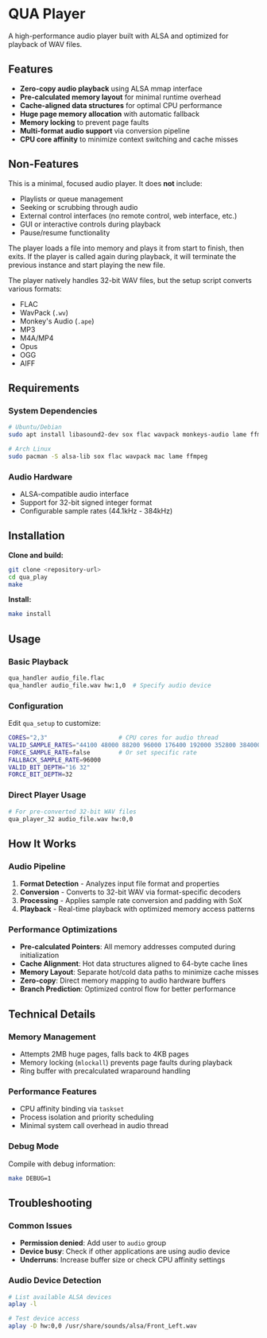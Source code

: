 # QUA Player

A high-performance audio player built with ALSA and optimized for playback of WAV files. 

## Features

- **Zero-copy audio playback** using ALSA mmap interface
- **Pre-calculated memory layout** for minimal runtime overhead  
- **Cache-aligned data structures** for optimal CPU performance
- **Huge page memory allocation** with automatic fallback
- **Memory locking** to prevent page faults
- **Multi-format audio support** via conversion pipeline
- **CPU core affinity** to minimize context switching and cache misses

## Non-Features

This is a minimal, focused audio player. It does **not** include:
- Playlists or queue management
- Seeking or scrubbing through audio
- External control interfaces (no remote control, web interface, etc.)
- GUI or interactive controls during playback
- Pause/resume functionality

The player loads a file into memory and plays it from start to finish, then exits. If the player is called again during playback, it will terminate the previous instance and start playing the new file.

The player natively handles 32-bit WAV files, but the setup script converts various formats:
- FLAC
- WavPack (`.wv`)
- Monkey's Audio (`.ape`) 
- MP3
- M4A/MP4
- Opus
- OGG
- AIFF

## Requirements

### System Dependencies
```bash
# Ubuntu/Debian
sudo apt install libasound2-dev sox flac wavpack monkeys-audio lame ffmpeg

# Arch Linux  
sudo pacman -S alsa-lib sox flac wavpack mac lame ffmpeg
```

### Audio Hardware
- ALSA-compatible audio interface
- Support for 32-bit signed integer format
- Configurable sample rates (44.1kHz - 384kHz)

## Installation

**Clone and build:**
   ```bash
   git clone <repository-url>
   cd qua_play
   make
   ```

**Install:**
   ```bash
   make install
   ```

## Usage

### Basic Playback
```bash
qua_handler audio_file.flac
qua_handler audio_file.wav hw:1,0  # Specify audio device
```

### Configuration

Edit `qua_setup` to customize:

```bash
CORES="2,3"                    # CPU cores for audio thread
VALID_SAMPLE_RATES="44100 48000 88200 96000 176400 192000 352800 384000"
FORCE_SAMPLE_RATE=false        # Or set specific rate
FALLBACK_SAMPLE_RATE=96000
VALID_BIT_DEPTH="16 32"
FORCE_BIT_DEPTH=32
```

### Direct Player Usage
```bash
# For pre-converted 32-bit WAV files
qua_player_32 audio_file.wav hw:0,0
```

## How It Works

### Audio Pipeline
1. **Format Detection** - Analyzes input file format and properties
2. **Conversion** - Converts to 32-bit WAV via format-specific decoders
3. **Processing** - Applies sample rate conversion and padding with SoX
4. **Playback** - Real-time playback with optimized memory access patterns

### Performance Optimizations

- **Pre-calculated Pointers**: All memory addresses computed during initialization
- **Cache Alignment**: Hot data structures aligned to 64-byte cache lines  
- **Memory Layout**: Separate hot/cold data paths to minimize cache misses
- **Zero-copy**: Direct memory mapping to audio hardware buffers
- **Branch Prediction**: Optimized control flow for better performance

## Technical Details

### Memory Management
- Attempts 2MB huge pages, falls back to 4KB pages
- Memory locking (`mlockall`) prevents page faults during playback
- Ring buffer with precalculated wraparound handling

### Performance Features
- CPU affinity binding via `taskset`
- Process isolation and priority scheduling
- Minimal system call overhead in audio thread

### Debug Mode
Compile with debug information:
```bash
make DEBUG=1
```

## Troubleshooting

### Common Issues
- **Permission denied**: Add user to `audio` group
- **Device busy**: Check if other applications are using audio device
- **Underruns**: Increase buffer size or check CPU affinity settings

### Audio Device Detection
```bash
# List available ALSA devices
aplay -l

# Test device access
aplay -D hw:0,0 /usr/share/sounds/alsa/Front_Left.wav
```
